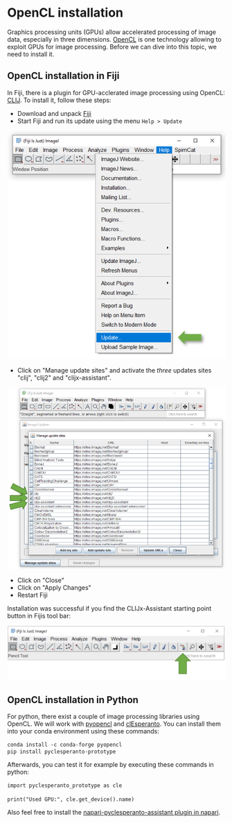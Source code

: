 # OpenCL installation
Graphics processing units (GPUs) allow accelerated processing of image data, especially in three dimensions. 
[OpenCL](https://en.wikipedia.org/wiki/OpenCL) is one technology allowing to exploit GPUs for image processing.
Before we can dive into this topic, we need to install it.

## OpenCL installation in Fiji
In Fiji, there is a plugin for GPU-acclerated image processing using OpenCL: [CLIJ](https://clij.github.io/).
To install it, follow these steps:
* Download and unpack [Fiji](https://fiji.sc)
* Start Fiji and run its update using the menu `Help > Update`

![Image](install_fiji_menu.png)

* Click on "Manage update sites" and activate the _three_ updates sites "clij", "clij2" and "clijx-assistant".

![Image](installation.png)

* Click on "Close"
* Click on "Apply Changes"
* Restart Fiji

Installation was successful if you find the CLIJx-Assistant starting point button in Fijis tool bar:

![Image](installation_ok.png)

## OpenCL installation in Python
For python, there exist a couple of image processing libraries using OpenCL. We will work with 
[pyopencl](https://documen.tician.de/pyopencl/) and 
[clEsperanto](https://github.com/clEsperanto/pyclesperanto_prototype). 
You can install them into your conda environment using these commands:
```
conda install -c conda-forge pyopencl
pip install pyclesperanto-prototype
```

Afterwards, you can test it for example by executing these commands in python:
```
import pyclesperanto_prototype as cle

print("Used GPU:", cle.get_device().name)
```

Also feel free to install the [napari-pyclesperanto-assistant plugin in napari](https://clesperanto.github.io/napari_pyclesperanto_assistant/).
